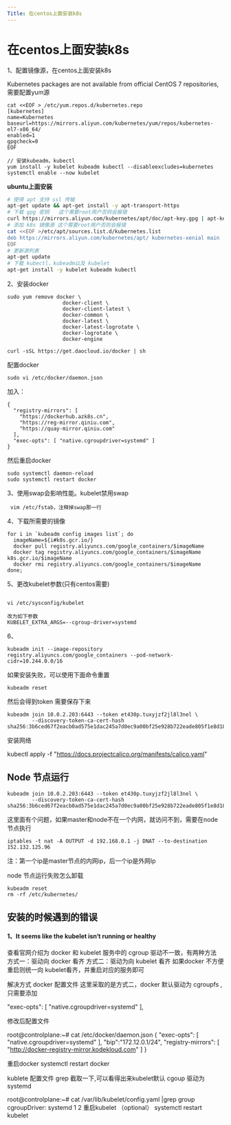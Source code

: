 ```yaml
---
Title: 在centos上面安装k8s
---
```


# 在centos上面安装k8s

1、配置镜像源，在centos上面安装k8s

Kubernetes packages are not available from official CentOS 7 repositories,需要配置yum源

```
cat <<EOF > /etc/yum.repos.d/kubernetes.repo
[kubernetes]
name=Kubernetes
baseurl=https://mirrors.aliyun.com/kubernetes/yum/repos/kubernetes-el7-x86_64/
enabled=1
gpgcheck=0
EOF

// 安装kubeadm，kubectl
yum install -y kubelet kubeadm kubectl --disableexcludes=kubernetes
systemctl enable --now kubelet

```

**ubuntu上面安装**

```bash
# 使得 apt 支持 ssl 传输
apt-get update && apt-get install -y apt-transport-https
# 下载 gpg 密钥   这个需要root用户否则会报错
curl https://mirrors.aliyun.com/kubernetes/apt/doc/apt-key.gpg | apt-key add - 
# 添加 k8s 镜像源 这个需要root用户否则会报错
cat <<EOF >/etc/apt/sources.list.d/kubernetes.list
deb https://mirrors.aliyun.com/kubernetes/apt/ kubernetes-xenial main
EOF
# 更新源列表
apt-get update
# 下载 kubectl，kubeadm以及 kubelet
apt-get install -y kubelet kubeadm kubectl
```

2、安装docker

```
sudo yum remove docker \
                  docker-client \
                  docker-client-latest \
                  docker-common \
                  docker-latest \
                  docker-latest-logrotate \
                  docker-logrotate \
                  docker-engine
```

```
curl -sSL https://get.daocloud.io/docker | sh   
```

配置docker

```
sudo vi /etc/docker/daemon.json
```

加入：

```
{
  "registry-mirrors": [
    "https://dockerhub.azk8s.cn",
    "https://reg-mirror.qiniu.com",
    "https://quay-mirror.qiniu.com"
  ],
  "exec-opts": [ "native.cgroupdriver=systemd" ]
}
```

然后重启docker

```
sudo systemctl daemon-reload
sudo systemctl restart docker
```



3、使用swap会影响性能。kubelet禁用swap

```
 vim /etc/fstab，注释掉swap那一行
```

4、下载所需要的镜像

```
for i in `kubeadm config images list`; do 
  imageName=${i#k8s.gcr.io/}
  docker pull registry.aliyuncs.com/google_containers/$imageName
  docker tag registry.aliyuncs.com/google_containers/$imageName k8s.gcr.io/$imageName
  docker rmi registry.aliyuncs.com/google_containers/$imageName
done;
```

5、更改kubelet参数(只有centos需要)

```

vi /etc/sysconfig/kubelet

改为如下参数
KUBELET_EXTRA_ARGS=--cgroup-driver=systemd
```

6、

```
kubeadm init --image-repository registry.aliyuncs.com/google_containers --pod-network-cidr=10.244.0.0/16
```

如果安装失败，可以使用下面命令重置

```
kubeadm reset
```

然后会得到token 需要保存下来

```
kubeadm join 10.0.2.203:6443 --token et430p.tuxyjzf2jl8l3nel \
        --discovery-token-ca-cert-hash sha256:3b6ced67f2eacb0ad575e1dac245a7d0ec9a00bf25e928b722eade805f1e8d18 
```

安装网络

kubectl apply -f "https://docs.projectcalico.org/manifests/calico.yaml"

## Node 节点运行

```
kubeadm join 10.0.2.203:6443 --token et430p.tuxyjzf2jl8l3nel \
        --discovery-token-ca-cert-hash sha256:3b6ced67f2eacb0ad575e1dac245a7d0ec9a00bf25e928b722eade805f1e8d18 
```

这里面有个问题，如果master和node不在一个内网，就访问不到，需要在node节点执行

```
iptables -t nat -A OUTPUT -d 192.168.0.1 -j DNAT --to-destination 152.132.125.96
```

注：第一个ip是master节点的内网ip，后一个ip是外网Ip



node 节点运行失败怎么卸载

```
kubeadm reset
rm -rf /etc/kubernetes/
```





## 安装的时候遇到的错误

#### 1、It seems like the kubelet isn‘t running or healthy

查看官网介绍为 docker 和 kubelet 服务中的 cgroup 驱动不一致，有两种方法
方式一：驱动向 docker 看齐
方式二：驱动为向 kubelet 看齐
如果docker 不方便重启则统一向 kubelet看齐，并重启对应的服务即可

解决方式
docker 配置文件
这里采取的是方式二，docker 默认驱动为 cgroupfs ,只需要添加

 "exec-opts": [
    "native.cgroupdriver=systemd"
  ],

修改后配置文件

root@controlplane:~# cat /etc/docker/daemon.json 
{
  "exec-opts": [
    "native.cgroupdriver=systemd"
  ],
  "bip":"172.12.0.1/24",
  "registry-mirrors": [
    "http://docker-registry-mirror.kodekloud.com"
  ]
}

重启docker
systemctl restart docker

kublete 配置文件
grep 截取一下,可以看得出来kubelet默认 cgoup 驱动为systemd

root@controlplane:~# cat /var/lib/kubelet/config.yaml |grep group
cgroupDriver: systemd
1
2
重启kubelet （optional）
systemctl restart kubelet